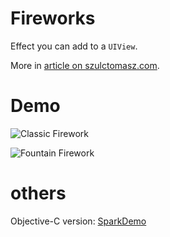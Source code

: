 # Fireworks

Effect you can add to a `UIView`.

More in [article on szulctomasz.com](http://szulctomasz.com/programming-blog/2018/09/add-fireworks-and-sparks-to-a-uiview/).

# Demo

![Classic Firework](https://raw.githubusercontent.com/tomkowz/Fireworks/master/classic.gif)

![Fountain Firework](https://raw.githubusercontent.com/tomkowz/Fireworks/master/fountain.gif)

# others

Objective-C version: [SparkDemo](https://github.com/wangyingbo/SparkDemo)
